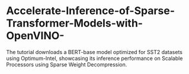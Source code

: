 # Accelerate-Inference-of-Sparse-Transformer-Models-with-OpenVINO-
The tutorial downloads a BERT-base model optimized for SST2 datasets using Optimum-Intel, showcasing its inference performance on Scalable Processors using Sparse Weight Decompression.
